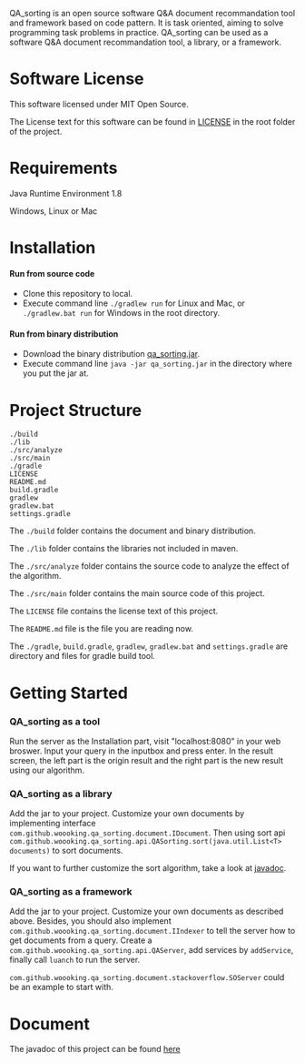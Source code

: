 QA_sorting is an open source software Q&A document recommandation tool and framework based on code pattern. It is task oriented, aiming to solve programming task problems in practice. QA_sorting can be used as a software Q&A document recommandation tool, a library, or a framework.

# Software License

This software licensed under MIT Open Source.

The License text for this software can be found in [LICENSE](LICENSE) in the root folder of the project.

# Requirements

Java Runtime Environment 1.8

Windows, Linux or Mac

# Installation

#### Run from source code

* Clone this repository to local.
* Execute command line `./gradlew run` for Linux and Mac, or `./gradlew.bat run` for Windows in the root directory.

#### Run from binary distribution

* Download the binary distribution [qa_sorting.jar](https://woooking.github.io/qa_sorting/build/libs/qa_sorting.jar).
* Execute command line `java -jar qa_sorting.jar` in the directory where you put the jar at.

# Project Structure

    ./build
    ./lib
    ./src/analyze
    ./src/main
    ./gradle
    LICENSE
    README.md
    build.gradle
    gradlew
    gradlew.bat
    settings.gradle

The ``./build`` folder contains the document and binary distribution.

The ``./lib`` folder contains the libraries not included in maven.

The ``./src/analyze`` folder contains the source code to analyze the effect of the algorithm.

The ``./src/main`` folder contains the main source code of this project.

The ``LICENSE`` file contains the license text of this project.

The ``README.md`` file is the file you are reading now.

The ``./gradle``, ``build.gradle``, ``gradlew``, ``gradlew.bat`` and ``settings.gradle`` are directory and files for gradle build tool.

# Getting Started

### QA_sorting as a tool

Run the server as the Installation part, visit "localhost:8080" in your web broswer. Input your query in the inputbox and press enter. In the result screen, the left part is the origin result and the right part is the new result using our algorithm.

### QA_sorting as a library

Add the jar to your project. Customize your own documents by implementing interface ``com.github.woooking.qa_sorting.document.IDocument``. Then using sort api ``com.github.woooking.qa_sorting.api.QASorting.sort(java.util.List<T> documents)`` to sort documents.

If you want to further customize the sort algorithm, take a look at [javadoc](https://woooking.github.io/qa_sorting/build/docs/javadoc/index.html).

### QA_sorting as a framework

Add the jar to your project. Customize your own documents as described above. Besides, you should also implement ``com.github.woooking.qa_sorting.document.IIndexer`` to tell the server how to get documents from a query. Create a ``com.github.woooking.qa_sorting.api.QAServer``, add services by ``addService``, finally call ``luanch`` to run the server.

``com.github.woooking.qa_sorting.document.stackoverflow.SOServer`` could be an example to start with.


# Document
The javadoc of this project can be found [here](https://woooking.github.io/qa_sorting/build/docs/javadoc/index.html)


